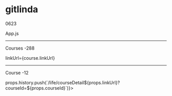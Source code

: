 # gitlinda

0623

App.js 
<Route path="/life/courseDetail/:second?/:third?/:fourth?">
              <CourseDetail 
              changeBackgroundColorLight={changeBackgroundColorLight}/>
            </Route>
            
------------------------------------------------------------------------------
Courses -288

linkUrl={course.linkUrl}

------------------------------------------------------------------------------

Course -12

 <div className="item-img"  onClick={() => props.history.push(`/life/courseDetail${props.linkUrl}?courseId=${props.courseId}`)}>
